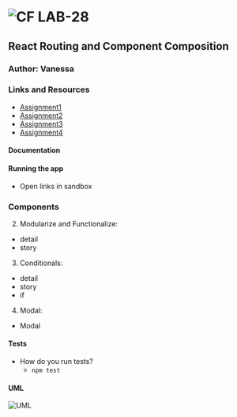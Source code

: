 ![CF](http://i.imgur.com/7v5ASc8.png) LAB-28
=================================================

## React Routing and Component Composition

### Author: Vanessa

### Links and Resources
* [Assignment1](https://codesandbox.io/s/5xq7x6661x)
* [Assignment2](https://codesandbox.io/s/qqxwjz9ynj)
* [Assignment3](https://codesandbox.io/s/k05p68rnmr)
* [Assignment4](https://codesandbox.io/s/nrywol00pm)


#### Documentation


#### Running the app
* Open links in sandbox

### Components
2. Modularize and Functionalize:
* detail
* story

3. Conditionals:
* detail
* story
* if

4. Modal:
* Modal

#### Tests
* How do you run tests?
  * `npm test`


#### UML
![UML](./state-uml.jpg)

